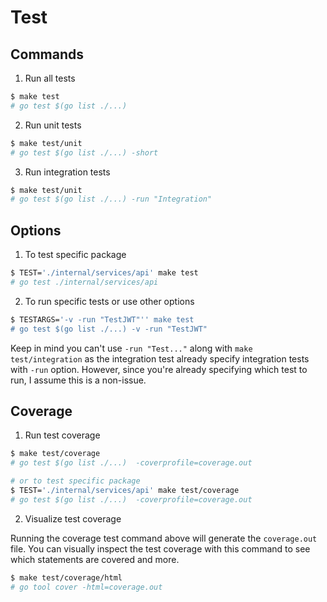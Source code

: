 # Test

## Commands

1. Run all tests

```sh
$ make test
# go test $(go list ./...)
```

2. Run unit tests

```sh
$ make test/unit
# go test $(go list ./...) -short
```

3. Run integration tests

```sh
$ make test/unit
# go test $(go list ./...) -run "Integration"
```

## Options

1. To test specific package

```sh
$ TEST='./internal/services/api' make test
# go test ./internal/services/api
```

2. To run specific tests or use other options

```sh
$ TESTARGS='-v -run "TestJWT"'' make test
# go test $(go list ./...) -v -run "TestJWT"
```

Keep in mind you can't use `-run "Test..."` along with `make test/integration` as the integration test already specify integration tests with `-run` option. However, since you're already specifying which test to run, I assume this is a non-issue.

## Coverage

1. Run test coverage

```sh
$ make test/coverage
# go test $(go list ./...)  -coverprofile=coverage.out

# or to test specific package
$ TEST='./internal/services/api' make test/coverage
# go test $(go list ./...)  -coverprofile=coverage.out
```

2. Visualize test coverage

Running the coverage test command above will generate the `coverage.out` file. You can visually inspect the test coverage with this command to see which statements are covered and more.

```sh
$ make test/coverage/html
# go tool cover -html=coverage.out
```
